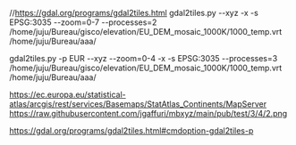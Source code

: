 //https://gdal.org/programs/gdal2tiles.html
gdal2tiles.py --xyz -x -s EPSG:3035 --zoom=0-7 --processes=2 /home/juju/Bureau/gisco/elevation/EU_DEM_mosaic_1000K/1000_temp.vrt /home/juju/Bureau/aaa/


gdal2tiles.py -p EUR --xyz --zoom=0-4 -x -s EPSG:3035 --processes=3 /home/juju/Bureau/gisco/elevation/EU_DEM_mosaic_1000K/1000_temp.vrt /home/juju/Bureau/aaa/


https://ec.europa.eu/statistical-atlas/arcgis/rest/services/Basemaps/StatAtlas_Continents/MapServer
https://raw.githubusercontent.com/jgaffuri/mbxyz/main/pub/test/3/4/2.png

https://gdal.org/programs/gdal2tiles.html#cmdoption-gdal2tiles-p

